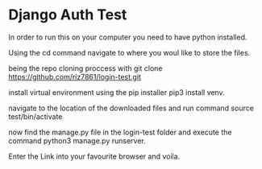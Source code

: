 # Django Auth Test

In order to run this on your computer you need to have python installed.

Using the cd command navigate to where you woul like to store the files.

being the repo cloning proccess with git clone https://github.com/riz7861/login-test.git

install virtual environment using the pip installer
pip3 install venv.

navigate to the location of the downloaded files and run command source test/bin/activate

now find the manage.py file in the login-test folder and execute the command python3 manage.py runserver.

Enter the Link into your favourite browser and voila.
